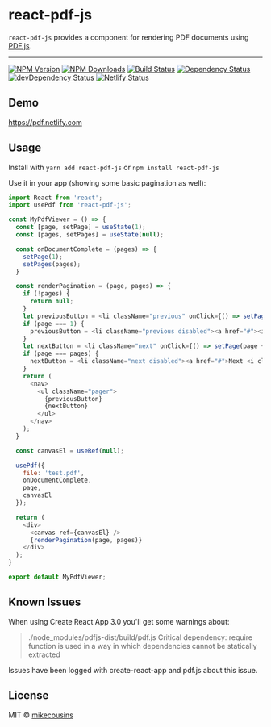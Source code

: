 # react-pdf-js

`react-pdf-js` provides a component for rendering PDF documents using [PDF.js](http://mozilla.github.io/pdf.js/).

---
[![NPM Version](https://img.shields.io/npm/v/react-pdf-js.svg?style=flat-square)](https://www.npmjs.com/package/react-pdf-js)
[![NPM Downloads](https://img.shields.io/npm/dm/react-pdf-js.svg?style=flat-square)](https://www.npmjs.com/package/react-pdf-js)
[![Build Status](https://travis-ci.com/mikecousins/react-pdf-js.svg?branch=master)](https://travis-ci.com/mikecousins/react-pdf-js)
[![Dependency Status](https://david-dm.org/mikecousins/react-pdf-js.svg)](https://david-dm.org/mikecousins/react-pdf-js)
[![devDependency Status](https://david-dm.org/mikecousins/react-pdf-js/dev-status.svg)](https://david-dm.org/mikecousins/react-pdf-js#info=devDependencies)
[![Netlify Status](https://api.netlify.com/api/v1/badges/4ce8e5b5-16ca-4942-8c47-095debbc4693/deploy-status)](https://app.netlify.com/sites/pdf/deploys)

## Demo

https://pdf.netlify.com

## Usage

Install with `yarn add react-pdf-js` or `npm install react-pdf-js`

Use it in your app (showing some basic pagination as well):

```js
import React from 'react';
import usePdf from 'react-pdf-js';

const MyPdfViewer = () => {
  const [page, setPage] = useState(1);
  const [pages, setPages] = useState(null);

  const onDocumentComplete = (pages) => {
    setPage(1);
    setPages(pages);
  }

  const renderPagination = (page, pages) => {
    if (!pages) {
      return null;
    }
    let previousButton = <li className="previous" onClick={() => setPage(page - 1))}><a href="#"><i className="fa fa-arrow-left"></i> Previous</a></li>;
    if (page === 1) {
      previousButton = <li className="previous disabled"><a href="#"><i className="fa fa-arrow-left"></i> Previous</a></li>;
    }
    let nextButton = <li className="next" onClick={() => setPage(page + 1))}><a href="#">Next <i className="fa fa-arrow-right"></i></a></li>;
    if (page === pages) {
      nextButton = <li className="next disabled"><a href="#">Next <i className="fa fa-arrow-right"></i></a></li>;
    }
    return (
      <nav>
        <ul className="pager">
          {previousButton}
          {nextButton}
        </ul>
      </nav>
    );
  }

  const canvasEl = useRef(null);

  usePdf({
    file: 'test.pdf',
    onDocumentComplete,
    page,
    canvasEl
  });

  return (
    <div>
      <canvas ref={canvasEl} />
      {renderPagination(page, pages)}
    </div>
  );
}

export default MyPdfViewer;
```

## Known Issues

When using Create React App 3.0 you'll get some warnings about:
> ./node_modules/pdfjs-dist/build/pdf.js
Critical dependency: require function is used in a way in which dependencies cannot be statically extracted

Issues have been logged with create-react-app and pdf.js about this issue.

## License

MIT © [mikecousins](https://github.com/mikecousins)
